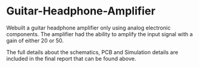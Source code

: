 # Guitar-Headphone-Amplifier
Webuilt a guitar headphone amplifier only using analog electronic components. The amplifier had the  ability to amplify the input signal with a gain of either 20 or 50.

The full details about the schematics, PCB and Simulation details are included in the final report that can be found above.
